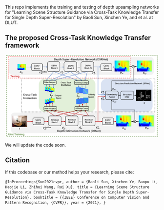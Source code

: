 This repo implements the training and testing of depth upsampling networks for "Learning Scene Structure Guidance via Cross-Task Knowledge Transfer for Single Depth Super-Resolution" by Baoli Sun, Xinchen Ye, and et al. at DLUT.

## The proposed Cross-Task Knowledge Transfer framework
![](https://github.com/Sunbaoli/dsr-distillation/blob/master/mainnet.png)






We will update the code soon.



## Citation 
If this codebase or our method helps your research, please cite:

` @InProceedings{Sun2021cvpr,
  author = {Baoli Sun, Xinchen Ye, Baopu Li, Haojie Li, Zhihui Wang, Rui Xu},
  title = {Learning Scene Structure Guidance via Cross-Task Knowledge Transfer for Single Depth Super-Resolution},
  booktitle = {{IEEE} Conference on Computer Vision and Pattern Recognition, {CVPR}},
  year = {2021},
} `


